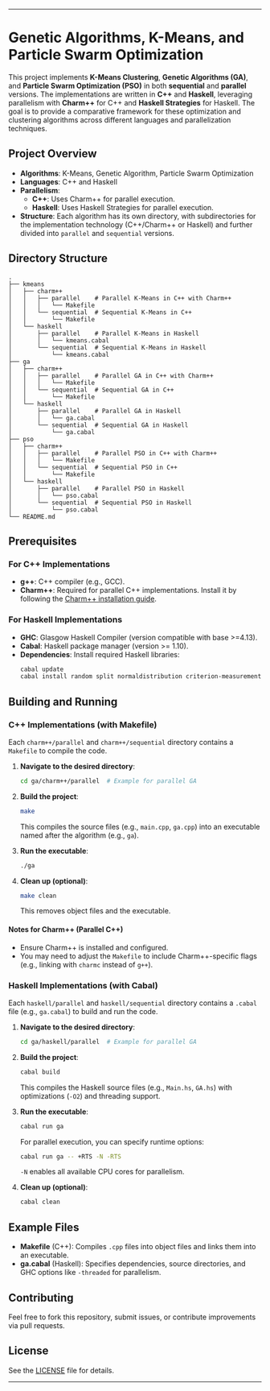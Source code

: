 
---

# Genetic Algorithms, K-Means, and Particle Swarm Optimization

This project implements **K-Means Clustering**, **Genetic Algorithms (GA)**, and **Particle Swarm Optimization (PSO)** in both **sequential** and **parallel** versions. The implementations are written in **C++** and **Haskell**, leveraging parallelism with **Charm++** for C++ and **Haskell Strategies** for Haskell. The goal is to provide a comparative framework for these optimization and clustering algorithms across different languages and parallelization techniques.

## Project Overview

- **Algorithms**: K-Means, Genetic Algorithm, Particle Swarm Optimization
- **Languages**: C++ and Haskell
- **Parallelism**:
  - **C++**: Uses Charm++ for parallel execution.
  - **Haskell**: Uses Haskell Strategies for parallel execution.
- **Structure**: Each algorithm has its own directory, with subdirectories for the implementation technology (C++/Charm++ or Haskell) and further divided into `parallel` and `sequential` versions.

## Directory Structure

```
.
├── kmeans
│   ├── charm++
│   │   ├── parallel    # Parallel K-Means in C++ with Charm++
│   │   │   └── Makefile
│   │   └── sequential  # Sequential K-Means in C++
│   │       └── Makefile
│   └── haskell
│       ├── parallel    # Parallel K-Means in Haskell
│       │   └── kmeans.cabal
│       └── sequential  # Sequential K-Means in Haskell
│           └── kmeans.cabal
├── ga
│   ├── charm++
│   │   ├── parallel    # Parallel GA in C++ with Charm++
│   │   │   └── Makefile
│   │   └── sequential  # Sequential GA in C++
│   │       └── Makefile
│   └── haskell
│       ├── parallel    # Parallel GA in Haskell
│       │   └── ga.cabal
│       └── sequential  # Sequential GA in Haskell
│           └── ga.cabal
├── pso
│   ├── charm++
│   │   ├── parallel    # Parallel PSO in C++ with Charm++
│   │   │   └── Makefile
│   │   └── sequential  # Sequential PSO in C++
│   │       └── Makefile
│   └── haskell
│       ├── parallel    # Parallel PSO in Haskell
│       │   └── pso.cabal
│       └── sequential  # Sequential PSO in Haskell
│           └── pso.cabal
└── README.md
```

## Prerequisites

### For C++ Implementations
- **g++**: C++ compiler (e.g., GCC).
- **Charm++**: Required for parallel C++ implementations. Install it by following the [Charm++ installation guide](https://charm.cs.illinois.edu/software).

### For Haskell Implementations
- **GHC**: Glasgow Haskell Compiler (version compatible with base >=4.13).
- **Cabal**: Haskell package manager (version >= 1.10).
- **Dependencies**: Install required Haskell libraries:
  ```bash
  cabal update
  cabal install random split normaldistribution criterion-measurement deepseq parallel
  ```

## Building and Running

### C++ Implementations (with Makefile)

Each `charm++/parallel` and `charm++/sequential` directory contains a `Makefile` to compile the code.

1. **Navigate to the desired directory**:
   ```bash
   cd ga/charm++/parallel  # Example for parallel GA
   ```

2. **Build the project**:
   ```bash
   make
   ```
   This compiles the source files (e.g., `main.cpp`, `ga.cpp`) into an executable named after the algorithm (e.g., `ga`).

3. **Run the executable**:
   ```bash
   ./ga
   ```

4. **Clean up (optional)**:
   ```bash
   make clean
   ```
   This removes object files and the executable.

#### Notes for Charm++ (Parallel C++)
- Ensure Charm++ is installed and configured.
- You may need to adjust the `Makefile` to include Charm++-specific flags (e.g., linking with `charmc` instead of `g++`).

### Haskell Implementations (with Cabal)

Each `haskell/parallel` and `haskell/sequential` directory contains a `.cabal` file (e.g., `ga.cabal`) to build and run the code.

1. **Navigate to the desired directory**:
   ```bash
   cd ga/haskell/parallel  # Example for parallel GA
   ```

2. **Build the project**:
   ```bash
   cabal build
   ```
   This compiles the Haskell source files (e.g., `Main.hs`, `GA.hs`) with optimizations (`-O2`) and threading support.

3. **Run the executable**:
   ```bash
   cabal run ga
   ```
   For parallel execution, you can specify runtime options:
   ```bash
   cabal run ga -- +RTS -N -RTS
   ```
   `-N` enables all available CPU cores for parallelism.

4. **Clean up (optional)**:
   ```bash
   cabal clean
   ```

## Example Files
- **Makefile** (C++): Compiles `.cpp` files into object files and links them into an executable.
- **ga.cabal** (Haskell): Specifies dependencies, source directories, and GHC options like `-threaded` for parallelism.

## Contributing
Feel free to fork this repository, submit issues, or contribute improvements via pull requests.

## License
See the [LICENSE](LICENSE) file for details.

---